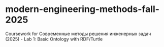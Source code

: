 # modern-engineering-methods-fall-2025
Coursework for Современные методы решения инженерных задач (2025) - Lab 1: Basic Ontology with RDF/Turtle
